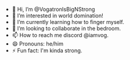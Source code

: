 - 👋 Hi, I’m @VogatronIsBigNStrong
- 👀 I’m interested in world domination!
- 🌱 I’m currently learning how to finger myself.
- 💞️ I’m looking to collaborate in the bedroom.
- 📫 How to reach me discord @iamvog.
- 😄 Pronouns: he/him
- ⚡ Fun fact: I'm kinda strong.

<!---
VogatronIsBigNStrong/VogatronIsBigNStrong is a ✨ special ✨ repository because its `README.md` (this file) appears on your GitHub profile.
You can click the Preview link to take a look at your changes.
--->
